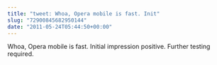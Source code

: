```yaml
---
title: "tweet: Whoa, Opera mobile is fast. Init"
slug: "72900845682950144"
date: "2011-05-24T05:44:50+00:00"
---
```

Whoa, Opera mobile is fast. Initial impression positive. Further testing required.